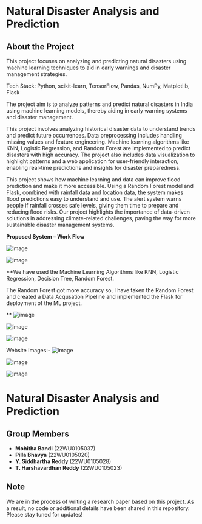 # Natural Disaster Analysis and Prediction 

## About the Project  
This project focuses on analyzing and predicting natural disasters using machine learning techniques to aid in early warnings and disaster management strategies.  


Tech Stack: Python, scikit-learn, TensorFlow, Pandas, NumPy, Matplotlib, Flask

The project aim is to analyze patterns and predict natural disasters in India using machine learning models, thereby aiding in early warning systems and disaster management.

This project involves analyzing historical disaster data to understand trends and predict future occurrences. Data preprocessing includes handling missing values and feature engineering. Machine learning algorithms like KNN, Logistic Regression, and Random Forest are implemented to predict disasters with high accuracy. The project also includes data visualization to highlight patterns and a web application for user-friendly interaction, enabling real-time predictions and insights for disaster preparedness.


This project shows how machine learning and data can improve flood prediction and make it more accessible. Using a Random Forest model and Flask, combined with rainfall data and location data, the system makes flood predictions easy to understand and use. The alert system warns people if rainfall crosses safe levels, giving them time to prepare and reducing flood risks. Our project highlights the importance of data-driven solutions in addressing climate-related challenges, paving the way for more sustainable disaster management systems.


**Proposed System – Work Flow**


![image](https://github.com/user-attachments/assets/e889c97c-6971-4020-84fa-525d4f92d891)

![image](https://github.com/user-attachments/assets/fec34e5e-ea1b-49bf-85b8-ea9d778fdf20)

**We have used the Machine Learning Algorithms like KNN, Logistic Regression, Decision Tree, Random Forest.

The Random Forest got more accuracy so, I have taken the Random Forest and created a Data Acqusation Pipeline and implemented the Flask for deployment of the ML project.

**
![image](https://github.com/user-attachments/assets/5fd38706-f444-4ae5-8820-0fc67df1eb2e)

![image](https://github.com/user-attachments/assets/b69603d2-ecc4-4dde-b2d5-d6ead771121c)

![image](https://github.com/user-attachments/assets/1d0c9a7a-5fab-487b-8c71-10e95a11cacf)

Website Images:-
![image](https://github.com/user-attachments/assets/f58a7548-af76-4aa2-b681-dd62ae8a6670)

![image](https://github.com/user-attachments/assets/b9a426e5-7606-4b92-8876-c984f0d2d221)

![image](https://github.com/user-attachments/assets/4c563c12-69fd-47c9-8bd0-32cfe140815e)


# Natural Disaster Analysis and Prediction  


## Group Members  
- **Mohitha Bandi** (22WU0105037)  
- **Pilla Bhavya** (22WU0105020)  
- **Y. Siddhartha Reddy** (22WU0105028)  
- **T. Harshavardhan Reddy** (22WU0105023)  

## Note  

We are in the process of writing a research paper based on this project. As a result, no code or additional details have been shared in this repository. Please stay tuned for updates!  





